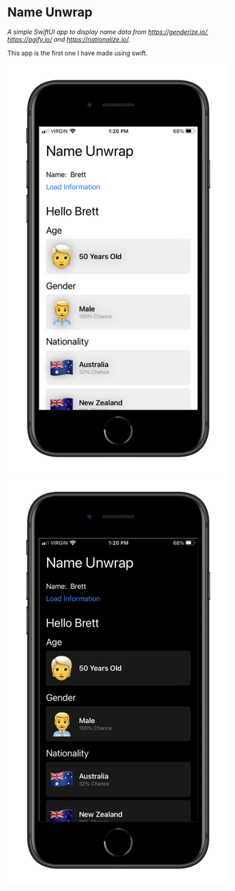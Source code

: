 #  Name Unwrap

*A simple SwiftUI app to display name data from <https://genderize.io/>, <https://agify.io/> and <https://nationalize.io/>.*

This app is the first one I have made using swift.

![Light Mode App image](images/app-light.png)
![Dark Mode App image](images/app-dark.png)

